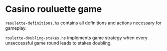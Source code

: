 # Casino rouluette game

`reoulette-definitions.hs` contains all definitions and actions necessary for gameplay. 

`roulette-doubling-stakes.hs` implements game strategy when every unseccessful game round leads to stakes doubling.  